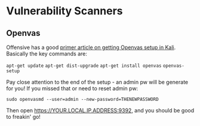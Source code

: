 # Vulnerability Scanners
## Openvas
Offensive has a good [primer article on getting Openvas setup in Kali](https://www.kali.org/penetration-testing/openvas-vulnerability-scanning/).  Basically the key commands are:

`apt-get update`
`apt-get dist-upgrade`
`apt-get install openvas`
`openvas-setup`

Pay close attention to the end of the setup - an admin pw will be generate for you!  If you missed that or need to reset admin pw:

`sudo openvasmd --user=admin --new-password=THENEWPASSWORD`

Then open https://YOUR.LOCAL.IP.ADDRESS:9392, and you should be good to freakin' go!
